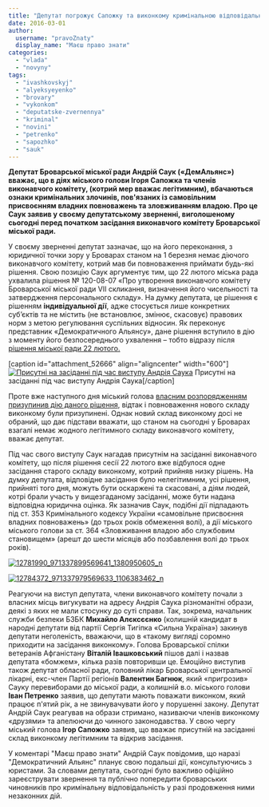 ```yaml
---
title: "Депутат погрожує Сапожку та виконкому кримінальною відповідальністю за узурпацію влади"
date: 2016-03-01
author: 
  username: "pravoZnaty"
  display_name: "Маєш право знати"
categories: 
  - "vlada"
  - "novyny"
tags: 
  - "ivashkovskyj"
  - "alyeksyeyenko"
  - "brovary"
  - "vykonkom"
  - "deputatske-zvernennya"
  - "kriminal"
  - "novini"
  - "petrenko"
  - "sapozhko"
  - "sauk"
---
```


**Депутат Броварської міської ради Андрій Саук («ДемАльянс») вважає, що в діях міського голови Ігоря Сапожка та членів виконавчого комітету, (котрий мер вважає легітимним), вбачаються ознаки кримінальних злочинів, пов'язаних із самовільним присвоєнням владних повноважень та зловживанням владою. Про це Саук заявив у своєму депутатському зверненні, виголошеному сьогодні перед початком засідання виконавчого комітету Броварської міської ради.**

У своєму зверненні депутат зазначає, що на його переконання, з юридичної точки зору у Броварах станом на 1 березня немає діючого виконавчого комітету, котрий мав би повноваження приймати будь-які рішення. Свою позицію Саук аргументує тим, що 22 лютого міська рада ухвалила рішення № 120-08-07 «Про утворення виконавчого комітету Броварської міської ради VІІ скликання, визначення його чисельності та затвердження персонального складу». На думку депутата, це рішення є рішенням **індивідуальної дії**, адже стосується лише конкретних суб’єктів та не містить (не встановлює, змінює, скасовує) правових норм з метою регулювання суспільних відносин. Як переконує представник «Демократичного Альянсу», дане рішення вступило в дію з моменту його безпосереднього ухвалення – тобто відразу після [рішення міської ради 22 лютого.](https://mpz.brovary.org/klyuchova-sesiya-sapozhko-vtratyv-vynogradovu-svoboda-pidtrymala-regionala-ta-otrymala-sekretarya/)

\[caption id="attachment\_52666" align="aligncenter" width="600"\][![Присутні на засіданні під час виступу Андрія Саука](https://mpz.brovary.org/wp-content/uploads/2016/03/foto-2.jpg)](https://mpz.brovary.org/wp-content/uploads/2016/03/foto-2.jpg) Присутні на засіданні під час виступу Андрія Саука\[/caption\]

Проте вже наступного дня міський голова [власним розпорядженням призупинив дію даного рішення](https://mpz.brovary.org/sapozhko-naklav-veto-na-vchorashnye-rishennya-miskrady-ta-sklykaye-sesiyu-na-zavtra/), відтак і повноваження нового складу виконкому були призупинені. Однак новий склад виконкому досі не обраний, що дає підстави вважати, що станом на сьогодні у Броварах взагалі немає жодного легітимного складу виконавчого комітету, вважає депутат.

Під час свого виступу Саук нагадав присутнім на засіданні виконавчого комітету, що після рішення сесії 22 лютого вже відбулося одне засідання старого складу виконкому, котрий прийняв низку рішень. На думку депутата, відповідне засідання було нелегітимним, усі рішення, прийняті того дня, можуть бути оскаржені та скасовані, а діям людей, котрі брали участь у вищезгаданому засіданні, може бути надана відповідна юридична оцінка. Як зазначив Саук, подібні дії підпадають під ст. 353 Кримінального кодексу України «самовільне присвоєння владних повноважень» (до трьох років обмеження волі), а дії міського міського голови за ст. 364 «Зловживання владою або службовим становищем» (арешт до шести місяців або позбавлення волі до трьох років).

[![12781990_971337899569641_1380950605_n](https://mpz.brovary.org/wp-content/uploads/2016/03/12781990_971337899569641_1380950605_n.jpg)](https://mpz.brovary.org/wp-content/uploads/2016/03/12781990_971337899569641_1380950605_n.jpg)

[![12784372_971337979569633_1106383462_n](https://mpz.brovary.org/wp-content/uploads/2016/03/12784372_971337979569633_1106383462_n.jpg)](https://mpz.brovary.org/wp-content/uploads/2016/03/12784372_971337979569633_1106383462_n.jpg)

Реагуючи на виступ депутата, члени виконавчого комітету почали з власних місць вигукувати на адресу Андрія Саука різноманітні образи, деякі з яких не мали стосунку до суті справи. Так, зокрема, начальник служби безпеки БЗБК **Михайло Алєксєєнко** (колишній кандидат в народні депутати від партії Сергія Тигіпка «Сильна Україна») закинув депутати неголеність, вважаючи, що в «такому вигляді соромно приходити на засідання виконкому». Голова Броварської спілки ветеранів Афганістану **Віталій Івашковський** пішов далі і назвав депутата «бомжем», кілька разів повторивши це. Емоційно виступив також депутат обласної ради, головний лікар Броварської центральної лікарні, екс-член Партії регіонів **Валентин Багнюк**, який «пригрозив» Сауку перевиборами до міської ради, а колишній в.о. міського голови **Іван Петренко** заявив, що депутати мають поважати виконком, який працює п'ятий рік, а не звинувачувати його у порушенні закону. Депутат Андрій Саук реагував на образи стримано, називаючи членів виконкому «друзями» та апелюючи до чинного законодавства. У свою чергу міський голова **Ігор Сапожко** заявив, що вважає присутній на засіданні склад виконкому легітимним та відкрив засідання.

У коментарі "Маєш право знати" Андрій Саук повідомив, що наразі "Демократичний Альянс" планує свою подальші дії, консультуючись з юристами. За словами депутата, сьогодні було важливо офіційно зареєструвати звернення та публічно попередити броварських чиновників про кримінальну відповідальність у разі продовження ними незаконних дій.
